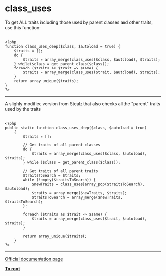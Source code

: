 # class_uses



To get ALL traits including those used by parent classes and other traits, use this function:<br><br>

```
<?php
function class_uses_deep($class, $autoload = true) {
    $traits = [];
    do {
        $traits = array_merge(class_uses($class, $autoload), $traits);
    } while($class = get_parent_class($class));
    foreach ($traits as $trait => $same) {
        $traits = array_merge(class_uses($trait, $autoload), $traits);
    }
    return array_unique($traits);
}
?>
```
  

---

A slighly modified version from Stealz that also checks all the "parent" traits used by the traits:<br><br>

```
<?php
public static function class_uses_deep($class, $autoload = true)
    {
        $traits = [];

        // Get traits of all parent classes
        do {
            $traits = array_merge(class_uses($class, $autoload), $traits);
        } while ($class = get_parent_class($class));

        // Get traits of all parent traits
        $traitsToSearch = $traits;
        while (!empty($traitsToSearch)) {
            $newTraits = class_uses(array_pop($traitsToSearch), $autoload);
            $traits = array_merge($newTraits, $traits);
            $traitsToSearch = array_merge($newTraits, $traitsToSearch);
        };

        foreach ($traits as $trait => $same) {
            $traits = array_merge(class_uses($trait, $autoload), $traits);
        }

        return array_unique($traits);
    }
?>
```
  

---

[Official documentation page](https://www.php.net/manual/en/function.class-uses.php)

**[To root](/README.md)**